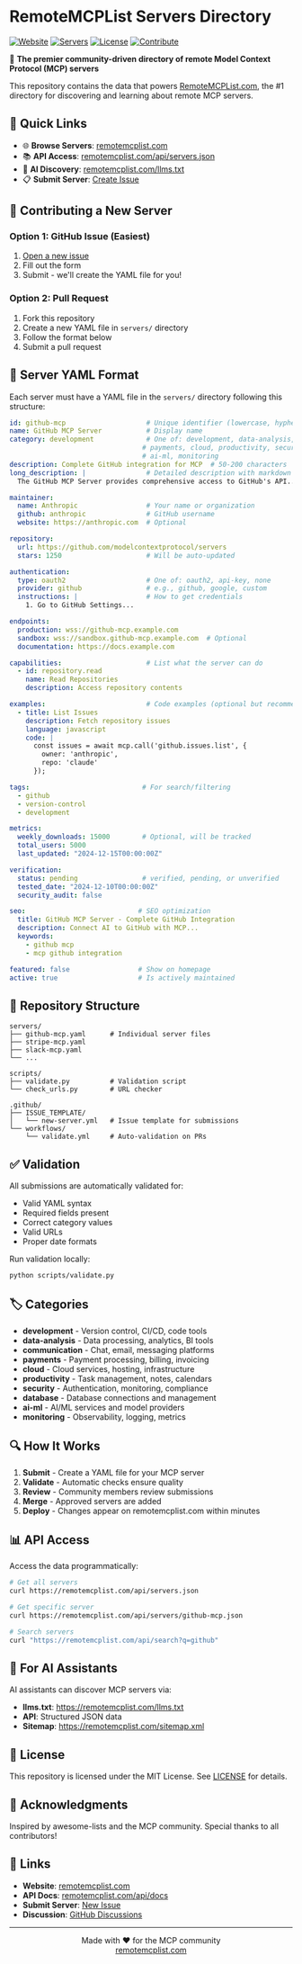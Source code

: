 # RemoteMCPList Servers Directory

[![Website](https://img.shields.io/badge/website-remotemcplist.com-blue)](https://remotemcplist.com)
[![Servers](https://img.shields.io/badge/dynamic/json?url=https%3A%2F%2Fremotemcplist.com%2Fapi%2Fservers.json&query=%24.count&label=MCP%20Servers&color=green)](https://remotemcplist.com/servers)
[![License](https://img.shields.io/badge/license-MIT-purple)](LICENSE)
[![Contribute](https://img.shields.io/badge/contribute-welcome-orange)](CONTRIBUTING.md)

🚀 **The premier community-driven directory of remote Model Context Protocol (MCP) servers**

This repository contains the data that powers [RemoteMCPList.com](https://remotemcplist.com), the #1 directory for discovering and learning about remote MCP servers.

## 🎯 Quick Links

- 🌐 **Browse Servers**: [remotemcplist.com](https://remotemcplist.com)
- 📚 **API Access**: [remotemcplist.com/api/servers.json](https://remotemcplist.com/api/servers.json)
- 🤖 **AI Discovery**: [remotemcplist.com/llms.txt](https://remotemcplist.com/llms.txt)
- 📋 **Submit Server**: [Create Issue](https://github.com/remotemcplist/servers/issues/new?template=new-server.yml)

## 🤝 Contributing a New Server

### Option 1: GitHub Issue (Easiest)
1. [Open a new issue](https://github.com/remotemcplist/servers/issues/new?template=new-server.yml)
2. Fill out the form
3. Submit - we'll create the YAML file for you!

### Option 2: Pull Request
1. Fork this repository
2. Create a new YAML file in `servers/` directory
3. Follow the format below
4. Submit a pull request

## 📄 Server YAML Format

Each server must have a YAML file in the `servers/` directory following this structure:

```yaml
id: github-mcp                    # Unique identifier (lowercase, hyphens)
name: GitHub MCP Server           # Display name
category: development             # One of: development, data-analysis, communication, 
                                 # payments, cloud, productivity, security, database, 
                                 # ai-ml, monitoring
description: Complete GitHub integration for MCP  # 50-200 characters
long_description: |               # Detailed description with markdown
  The GitHub MCP Server provides comprehensive access to GitHub's API...

maintainer:
  name: Anthropic                 # Your name or organization
  github: anthropic               # GitHub username
  website: https://anthropic.com  # Optional

repository:
  url: https://github.com/modelcontextprotocol/servers
  stars: 1250                     # Will be auto-updated

authentication:
  type: oauth2                    # One of: oauth2, api-key, none
  provider: github                # e.g., github, google, custom
  instructions: |                 # How to get credentials
    1. Go to GitHub Settings...

endpoints:
  production: wss://github-mcp.example.com
  sandbox: wss://sandbox.github-mcp.example.com  # Optional
  documentation: https://docs.example.com

capabilities:                     # List what the server can do
  - id: repository.read
    name: Read Repositories
    description: Access repository contents

examples:                         # Code examples (optional but recommended)
  - title: List Issues
    description: Fetch repository issues
    language: javascript
    code: |
      const issues = await mcp.call('github.issues.list', {
        owner: 'anthropic',
        repo: 'claude'
      });

tags:                            # For search/filtering
  - github
  - version-control
  - development

metrics:
  weekly_downloads: 15000        # Optional, will be tracked
  total_users: 5000
  last_updated: "2024-12-15T00:00:00Z"

verification:
  status: pending                # verified, pending, or unverified
  tested_date: "2024-12-10T00:00:00Z"
  security_audit: false

seo:                            # SEO optimization
  title: GitHub MCP Server - Complete GitHub Integration
  description: Connect AI to GitHub with MCP...
  keywords:
    - github mcp
    - mcp github integration

featured: false                 # Show on homepage
active: true                    # Is actively maintained
```

## 📁 Repository Structure

```
servers/
├── github-mcp.yaml      # Individual server files
├── stripe-mcp.yaml
├── slack-mcp.yaml
└── ...

scripts/
├── validate.py          # Validation script
└── check_urls.py        # URL checker

.github/
├── ISSUE_TEMPLATE/
│   └── new-server.yml   # Issue template for submissions
└── workflows/
    └── validate.yml     # Auto-validation on PRs
```

## ✅ Validation

All submissions are automatically validated for:
- Valid YAML syntax
- Required fields present
- Correct category values
- Valid URLs
- Proper date formats

Run validation locally:
```bash
python scripts/validate.py
```

## 🏷️ Categories

- **development** - Version control, CI/CD, code tools
- **data-analysis** - Data processing, analytics, BI tools
- **communication** - Chat, email, messaging platforms
- **payments** - Payment processing, billing, invoicing
- **cloud** - Cloud services, hosting, infrastructure
- **productivity** - Task management, notes, calendars
- **security** - Authentication, monitoring, compliance
- **database** - Database connections and management
- **ai-ml** - AI/ML services and model providers
- **monitoring** - Observability, logging, metrics

## 🔍 How It Works

1. **Submit** - Create a YAML file for your MCP server
2. **Validate** - Automatic checks ensure quality
3. **Review** - Community members review submissions
4. **Merge** - Approved servers are added
5. **Deploy** - Changes appear on remotemcplist.com within minutes

## 📊 API Access

Access the data programmatically:

```bash
# Get all servers
curl https://remotemcplist.com/api/servers.json

# Get specific server
curl https://remotemcplist.com/api/servers/github-mcp.json

# Search servers
curl "https://remotemcplist.com/api/search?q=github"
```

## 🤖 For AI Assistants

AI assistants can discover MCP servers via:
- **llms.txt**: https://remotemcplist.com/llms.txt
- **API**: Structured JSON data
- **Sitemap**: https://remotemcplist.com/sitemap.xml

## 📜 License

This repository is licensed under the MIT License. See [LICENSE](LICENSE) for details.

## 🙏 Acknowledgments

Inspired by awesome-lists and the MCP community. Special thanks to all contributors!

## 🔗 Links

- **Website**: [remotemcplist.com](https://remotemcplist.com)
- **API Docs**: [remotemcplist.com/api/docs](https://remotemcplist.com/api/docs)
- **Submit Server**: [New Issue](https://github.com/remotemcplist/servers/issues/new?template=new-server.yml)
- **Discussion**: [GitHub Discussions](https://github.com/remotemcplist/servers/discussions)

---

<p align="center">
  Made with ❤️ for the MCP community
  <br>
  <a href="https://remotemcplist.com">remotemcplist.com</a>
</p>